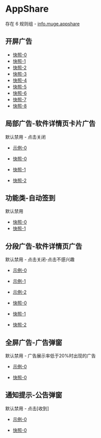 # AppShare

存在 6 规则组 - [info.muge.appshare](/src/apps/info.muge.appshare.ts)

## 开屏广告

- [快照-0](https://i.gkd.li/import/12683145)
- [快照-1](https://i.gkd.li/import/12683173)
- [快照-2](https://i.gkd.li/import/13702708)
- [快照-3](https://i.gkd.li/import/13842826)
- [快照-4](https://i.gkd.li/import/13939089)
- [快照-5](https://i.gkd.li/import/14260635)
- [快照-6](https://i.gkd.li/import/12683168)
- [快照-7](https://i.gkd.li/import/12683211)
- [快照-8](https://i.gkd.li/import/12748893)

## 局部广告-软件详情页卡片广告

默认禁用 - 点击关闭

- [示例-0](https://m.gkd.li/57941037/c19bb8e3-abae-46ee-bfe9-d7846cd868bc)

- [快照-0](https://i.gkd.li/import/14160820)
- [快照-1](https://i.gkd.li/import/13712716)
- [快照-2](https://i.gkd.li/import/13761259)

## 功能类-自动签到

默认禁用

- [快照-0](https://i.gkd.li/import/13931265)
- [快照-1](https://i.gkd.li/import/13931279)

## 分段广告-软件详情页广告

默认禁用 - 点击关闭-点击不感兴趣

- [示例-0](https://m.gkd.li/57941037/3bc12aa2-7673-4261-9e3d-7e1605b22847)
- [示例-1](https://m.gkd.li/57941037/fefece63-2ec2-413c-a292-4583d58478fe)
- [示例-2](https://m.gkd.li/57941037/27a5eebc-a55a-466e-85f3-7642c23b4b3d)

- [快照-0](https://i.gkd.li/import/13758909)
- [快照-1](https://i.gkd.li/import/14160959)
- [快照-2](https://i.gkd.li/import/14161009)

## 全屏广告-广告弹窗

默认禁用 - 广告展示率低于20%时出现的广告

- [示例-0](https://m.gkd.li/57941037/6b1d7b37-edd7-499f-a8b0-ecba24ef2c44)

- [快照-0](https://i.gkd.li/import/14181146)

## 通知提示-公告弹窗

默认禁用 - 点击[收到]

- [示例-0](https://m.gkd.li/57941037/8b782da0-1501-4839-a19b-92209b4d2723)

- [快照-0](https://i.gkd.li/import/14345476)
